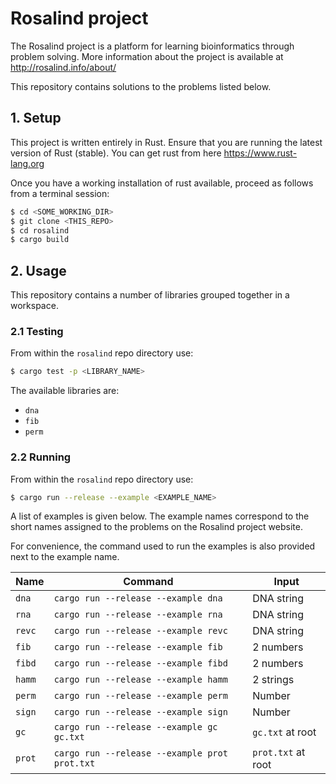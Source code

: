 # Rosalind project

The Rosalind project is a platform for learning bioinformatics through problem solving.
More information about the project is available at http://rosalind.info/about/

This repository contains solutions to the problems listed below.

## 1. Setup

This project is written entirely in Rust. Ensure that you are
running the latest version of Rust (stable). You can get rust
from here https://www.rust-lang.org

Once you have a working installation of rust available,
proceed as follows from a terminal session:

```bash
$ cd <SOME_WORKING_DIR>
$ git clone <THIS_REPO>
$ cd rosalind
$ cargo build
```

## 2. Usage

This repository contains a number of libraries grouped
together in a workspace.

### 2.1 Testing

From within the `rosalind` repo directory use:

```bash
$ cargo test -p <LIBRARY_NAME>
```

The available libraries are:

* `dna`
* `fib`
* `perm`

### 2.2 Running

From within the `rosalind` repo directory use:

```bash
$ cargo run --release --example <EXAMPLE_NAME>
```

A list of examples is given below. The example names correspond to the short names assigned to the problems on the Rosalind project website.

For convenience, the command used to run the examples is also provided next to the example name.

| Name   | Command                                       | Input              |
| ------ | --------------------------------------------- | ------------------ |
| `dna`  | `cargo run --release --example dna`           | DNA string         |
| `rna`  | `cargo run --release --example rna`           | DNA string         |
| `revc` | `cargo run --release --example revc`          | DNA string         |
| `fib`  | `cargo run --release --example fib`           | 2 numbers          |
| `fibd` | `cargo run --release --example fibd`          | 2 numbers          |
| `hamm` | `cargo run --release --example hamm`          | 2 strings          |
| `perm` | `cargo run --release --example perm`          | Number             |
| `sign` | `cargo run --release --example sign`          | Number             |
| `gc`   | `cargo run --release --example gc gc.txt`     | `gc.txt` at root   |
| `prot` | `cargo run --release --example prot prot.txt` | `prot.txt` at root |
